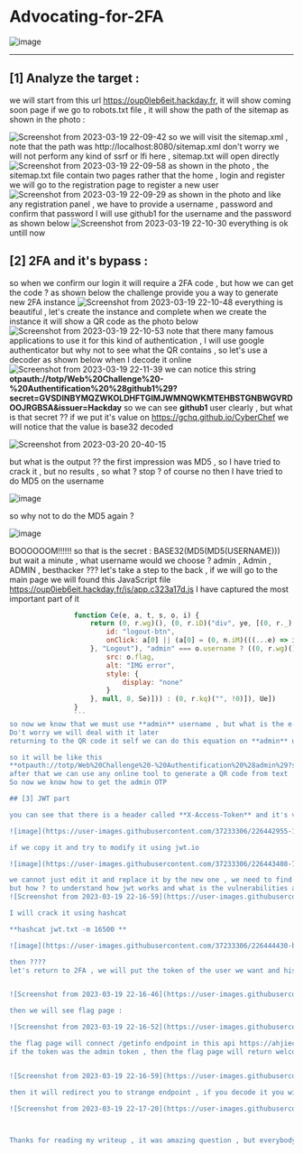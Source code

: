 # Advocating-for-2FA
![image](https://user-images.githubusercontent.com/37233306/226416436-f4af1a4d-def7-4392-82d2-cb7346007fd4.png)

----------------------------------------------------------

## [1] Analyze the target : 
we will start from this url https://oup0leb6eit.hackday.fr, it will show coming soon page
if we go to robots.txt file , it will show the path of the sitemap as shown in the photo :

![Screenshot from 2023-03-19 22-09-42](https://user-images.githubusercontent.com/37233306/226417650-ac667855-c424-4cba-a952-988147636696.png)
so we will visit the sitemap.xml , note that the path was http://localhost:8080/sitemap.xml 
don't worry we will not perform any kind of ssrf or lfi here , sitemap.txt will open directly
![Screenshot from 2023-03-19 22-09-58](https://user-images.githubusercontent.com/37233306/226417983-51d7b8f9-e5ec-4163-ba49-d7246947764e.png)
as shown in the photo , the sitemap.txt file contain two pages rather that the home , login and register 
we will go to the registration page to register a new user
![Screenshot from 2023-03-19 22-09-29](https://user-images.githubusercontent.com/37233306/226418539-f97c04e8-ffe9-4701-9891-b43d77e72418.png)
as shown in the photo and like any registration panel , we have to provide a username  , password and confirm that password
I will use github1 for the username and the password as shown below 
![Screenshot from 2023-03-19 22-10-30](https://user-images.githubusercontent.com/37233306/226419963-040ff2a6-35a0-43af-be1e-a91b014786b6.png)
everything is ok untill now 

## [2] 2FA and it's bypass : 
so when we confirm our login it will require a 2FA code , but how we can get the code ? 
as shown below the challenge provide you a way to generate new 2FA instance 
![Screenshot from 2023-03-19 22-10-48](https://user-images.githubusercontent.com/37233306/226420615-4b969910-b224-4d72-bcc7-9f5eb103cb4b.png)
everything is beautiful , let's create the instance and complete 
when we create the instance it will show a QR code as the photo below
![Screenshot from 2023-03-19 22-10-53](https://user-images.githubusercontent.com/37233306/226420945-c02c77d9-1a65-4443-b47a-4983c3589771.png)
note that there many famous applications to use it for this kind of authentication , I will use google authenticator 
but why not to see what the QR contains , so let's use a decoder 
as shown below when I decode it online
![Screenshot from 2023-03-19 22-11-39](https://user-images.githubusercontent.com/37233306/226421468-07624b6b-08fe-461e-b732-d6ade992a4b1.png)
we can notice this string **otpauth://totp/Web%20Challenge%20-%20Authentification%20%28github1%29?secret=GVSDINBYMQZWKOLDHFTGIMJWMNQWKMTEHBSTGNBWGVRDOOJRGBSA&issuer=Hackday**
so we can see **github1** user clearly , but what is that secret ??
if we put it's value on https://gchq.github.io/CyberChef we will notice that the value is base32 decoded 

![Screenshot from 2023-03-20 20-40-15](https://user-images.githubusercontent.com/37233306/226422799-1b401cc7-9a98-4e45-8e0a-a65f15afd045.png)

but what is the output ??
the first impression was MD5 , so I have tried to crack it , but no results , so what ? stop ? of course no 
then I have tried to do MD5 on the username 

![image](https://user-images.githubusercontent.com/37233306/226423520-7f7318a3-54ea-4b84-a881-7d3ecf7001dc.png)

so why not to do the MD5 again ? 

![image](https://user-images.githubusercontent.com/37233306/226423661-5348bcac-55df-4ada-b2ef-e5256ce5ca77.png)

BOOOOOOM!!!!!!
so that is the secret : BASE32(MD5(MD5(USERNAME)))
but wait a minute , what username would we choose ? 
admin , Admin , ADMIN , besthacker ???
let's take a step to the back , if we will go to the main page we will found this JavaScript file https://oup0ieb6eit.hackday.fr/js/app.c323a17d.js 
I have captured the most important part of it 

```javascript
                function Ce(e, a, t, s, o, i) {
                    return (0, r.wg)(), (0, r.iD)("div", ye, [(0, r._)("div", Ae, [o.message ? ((0, r.wg)(), (0, r.iD)("div", Fe, (0, v.zw)(o.message), 1)) : (0, r.kq)("", !0), (0, r._)("h1", null, "Welcome " + (0, v.zw)(o.username), 1), (0, r._)("button", {
                        id: "logout-btn",
                        onClick: a[0] || (a[0] = (0, n.iM)(((...e) => i.logOut && i.logOut(...e)), ["prevent"]))
                    }, "Logout"), "admin" === o.username ? ((0, r.wg)(), (0, r.iD)("h3", Le, [(0, r.Uk)(" Congratulations !!! You found the flag ;) ... "), (0, r._)("img", {
                        src: o.flag,
                        alt: "IMG error",
                        style: {
                            display: "none"
                        }
                    }, null, 8, Se)])) : (0, r.kq)("", !0)]), Ue])
                } 
                ```
so now we know that we must use **admin** username , but what is the e.token ? 
Do't worry we will deal with it later 
returning to the QR code it self we can do this equation on **admin** username BASE32(MD5(MD5(admin))) then put as secret value

so it will be like this  
**otpauth://totp/Web%20Challenge%20-%20Authentification%20%28admin%29?secret=MMZTEOBUMQYGMOJUGYYDMZDFGFTGIMTBMYYTOMTBMJQTCNLCMYZQ=&issuer=Hackday**
after that we can use any online tool to generate a QR code from text . 
So now we know how to get the admin OTP 

## [3] JWT part 

you can see that there is a header called **X-Access-Token** and it's value is JWT token generated for the user who logged in 

![image](https://user-images.githubusercontent.com/37233306/226442955-1e7c824e-6950-4e20-8550-82bbbe1f51c1.png)

if we copy it and try to modify it using jwt.io 

![image](https://user-images.githubusercontent.com/37233306/226443408-7ac385e3-94f2-4b9e-a5d2-1f34483aebe2.png)

we cannot just edit it and replace it by the new one , we need to find the secret of the JWT 
but how ? to understand how jwt works and what is the vulnerabilities associated with you can check this link https://portswigger.net/web-security/jwt
![Screenshot from 2023-03-19 22-16-59](https://user-images.githubusercontent.com/37233306/226445321-6dc92bca-b3cb-43a4-8317-52dc70a4e077.png)

I will crack it using hashcat 

**hashcat jwt.txt -m 16500 ** 

![image](https://user-images.githubusercontent.com/37233306/226444430-b3f52f7c-86b3-470f-b74f-fc4afdaca4f2.png)

then ???? 
let's return to 2FA , we will put the token of the user we want and his otp 


![Screenshot from 2023-03-19 22-16-46](https://user-images.githubusercontent.com/37233306/226444809-b9b108c0-52b7-4bd4-9279-18b50a5413a5.png)

then we will see flag page : 

![Screenshot from 2023-03-19 22-16-52](https://user-images.githubusercontent.com/37233306/226444959-448d7e23-73fa-4b05-a829-3452e672a7bb.png)

the flag page will connect /getinfo endpoint in this api https://ahjiechae6r.hackday.fr
if the token was the admin token , then the flag page will return welcome admin and congrats , as shown 


![Screenshot from 2023-03-19 22-16-59](https://user-images.githubusercontent.com/37233306/226445308-1d8fdcc1-8973-41f8-88fd-1770c488bb8b.png)

then it will redirect you to strange endpoint , if you decode it you will get the flag  

![Screenshot from 2023-03-19 22-17-20](https://user-images.githubusercontent.com/37233306/226445447-b47a27a6-62ae-4a51-84de-52fb552aae2c.png)



Thanks for reading my writeup , it was amazing question , but everybody was bruteforcing :) 


